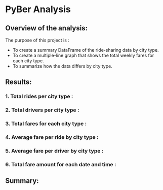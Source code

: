 # PyBer Analysis

## Overview of the analysis:

The purpose of this project is :
* To create a summary DataFrame of the ride-sharing data by city type.
* To create a multiple-line graph that shows the total weekly fares for each city type.
* To summarize how the data differs by city type.

## Results:

### 1. Total rides per city type :

### 2. Total drivers per city type :

### 3. Total fares for each city type : 

### 4. Average fare per ride by city type :

### 5. Average fare per driver by city type : 

### 6. Total fare amount for each date and time :

## Summary:
